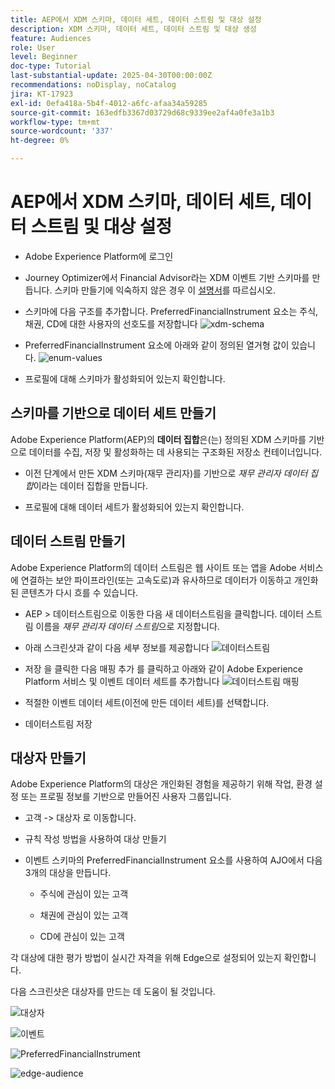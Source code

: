 ```yaml
---
title: AEP에서 XDM 스키마, 데이터 세트, 데이터 스트림 및 대상 설정
description: XDM 스키마, 데이터 세트, 데이터 스트림 및 대상 생성
feature: Audiences
role: User
level: Beginner
doc-type: Tutorial
last-substantial-update: 2025-04-30T00:00:00Z
recommendations: noDisplay, noCatalog
jira: KT-17923
exl-id: 0efa418a-5b4f-4012-a6fc-afaa34a59285
source-git-commit: 163edfb3367d03729d68c9339ee2af4a0fe3a1b3
workflow-type: tm+mt
source-wordcount: '337'
ht-degree: 0%

---
```


# AEP에서 XDM 스키마, 데이터 세트, 데이터 스트림 및 대상 설정

* Adobe Experience Platform에 로그인

* Journey Optimizer에서 Financial Advisor라는 XDM 이벤트 기반 스키마를 만듭니다. 스키마 만들기에 익숙하지 않은 경우 이 [설명서](https://experienceleague.adobe.com/ko/docs/experience-platform/xdm/tutorials/create-schema-ui)를 따르십시오.

* 스키마에 다음 구조를 추가합니다. PreferredFinancialInstrument 요소는 주식, 채권, CD에 대한 사용자의 선호도를 저장합니다
  ![xdm-schema](assets/xdm-schema.png)

* PreferredFinancialInstrument 요소에 아래와 같이 정의된 열거형 값이 있습니다.
  ![enum-values](assets/enum-values.png)

* 프로필에 대해 스키마가 활성화되어 있는지 확인합니다.

## 스키마를 기반으로 데이터 세트 만들기

Adobe Experience Platform(AEP)의 **데이터 집합**&#x200B;은(는) 정의된 XDM 스키마를 기반으로 데이터를 수집, 저장 및 활성화하는 데 사용되는 구조화된 저장소 컨테이너입니다.

* 이전 단계에서 만든 XDM 스키마(재무 관리자)를 기반으로 _재무 관리자 데이터 집합_&#x200B;이라는 데이터 집합을 만듭니다.

* 프로필에 대해 데이터 세트가 활성화되어 있는지 확인합니다.

## 데이터 스트림 만들기

Adobe Experience Platform의 데이터 스트림은 웹 사이트 또는 앱을 Adobe 서비스에 연결하는 보안 파이프라인(또는 고속도로)과 유사하므로 데이터가 이동하고 개인화된 콘텐츠가 다시 흐를 수 있습니다.

* AEP > 데이터스트림으로 이동한 다음 새 데이터스트림을 클릭합니다. 데이터 스트림 이름을 _재무 관리자 데이터 스트림_&#x200B;으로 지정합니다.

* 아래 스크린샷과 같이 다음 세부 정보를 제공합니다
  ![데이터스트림](assets/datastream.png)
* 저장 을 클릭한 다음 매핑 추가 를 클릭하고 아래와 같이 Adobe Experience Platform 서비스 및 이벤트 데이터 세트를 추가합니다
  ![데이터스트림 매핑](assets/datastream-service.png)

* 적절한 이벤트 데이터 세트(이전에 만든 데이터 세트)를 선택합니다.

* 데이터스트림 저장

## 대상자 만들기

Adobe Experience Platform의 대상은 개인화된 경험을 제공하기 위해 작업, 환경 설정 또는 프로필 정보를 기반으로 만들어진 사용자 그룹입니다.

* 고객 -> 대상자 로 이동합니다.
* 규칙 작성 방법을 사용하여 대상 만들기

* 이벤트 스키마의 PreferredFinancialInstrument 요소를 사용하여 AJO에서 다음 3개의 대상을 만듭니다.

   * 주식에 관심이 있는 고객

   * 채권에 관심이 있는 고객

   * CD에 관심이 있는 고객

각 대상에 대한 평가 방법이 실시간 자격을 위해 Edge으로 설정되어 있는지 확인합니다.

다음 스크린샷은 대상자를 만드는 데 도움이 될 것입니다.

![대상자](assets/rule-based-audience.png)

![이벤트](assets/event-attribute.png)


![PreferredFinancialInstrument](assets/stock-customers.png)

![edge-audience](assets/audience-edge.png)
